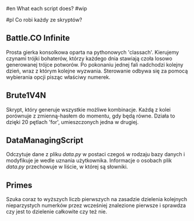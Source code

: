 #en
What each script does?
#wip

#pl
Co robi każdy ze skryptów?

## Battle.CO Infinite
Prosta gierka konsolkowa oparta na pythonowych 'classach'. Kierujemy czynami trójki bohaterów, którzy każdego dnia stawiają czoła losowo generowanej trójce potworów. Po pokonaniu jednej fali nadchodzi kolejny dzień, wraz z którym kolejne wyzwania. Sterowanie odbywa się za pomocą wybierania opcji pisząc właściwy numerek.

## Brute1V4N
Skrypt, który generuje wszystkie możliwe kombinacje. Każdą z kolei porównuje z zmienną-hasłem do momentu, gdy będą równe. Działa to dzięki 20 pętlach 'for', umieszczonych jedna w drugiej.

## DataManagingScript
Odczytuje dane z pliku *data.py* w postaci czegoś w rodzaju bazy danych i modyfikuje je wedle uznania użytkownika. Informacje o osobach plik *data.py* przechowuje w liście, w której są słowniki.

## Primes
Szuka coraz to wyższych liczb pierwszych na zasadzie dzielenia kolejnych nieparzystych numerków przez wcześniej znalezione pierwsze i sprawdza czy jest to dzielenie całkowite czy też nie.
